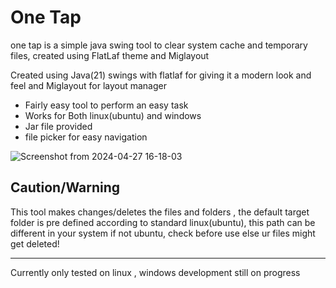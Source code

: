 # One Tap

one tap is a simple java swing tool to clear system cache and temporary files, created using FlatLaf theme and Miglayout   

Created using Java(21) swings with flatlaf for giving it a modern look and feel and Miglayout for layout manager  
- Fairly easy tool to perform an easy task 
- Works for Both linux(ubuntu) and windows
- Jar file provided
- file picker for easy navigation

![Screenshot from 2024-04-27 16-18-03](https://github.com/PrethamMuthappa/SwingMigLayoutApp/assets/98420696/380fe938-a9e3-44ce-83cb-78cab633ba0c)

## Caution/Warning
This tool makes changes/deletes the files and folders , the default target folder is pre defined according to standard linux(ubuntu), this path can be different in your system if not ubuntu, check before use else ur files might get deleted!

---
Currently only tested on linux , windows development still on progress
